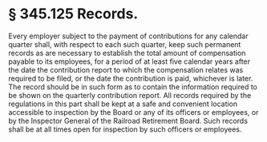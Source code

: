 # § 345.125   Records.

Every employer subject to the payment of contributions for any calendar quarter shall, with respect to each such quarter, keep such permanent records as are necessary to establish the total amount of compensation payable to its employees, for a period of at least five calendar years after the date the contribution report to which the compensation relates was required to be filed, or the date the contribution is paid, whichever is later. The record should be in such form as to contain the information required to be shown on the quarterly contribution report. All records required by the regulations in this part shall be kept at a safe and convenient location accessible to inspection by the Board or any of its officers or employees, or by the Inspector General of the Railroad Retirement Board. Such records shall be at all times open for inspection by such officers or employees.


